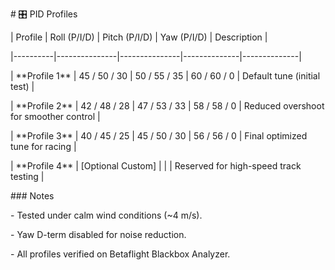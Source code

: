 \# 🎛️ PID Profiles



| Profile | Roll (P/I/D) | Pitch (P/I/D) | Yaw (P/I/D) | Description |

|----------|---------------|---------------|--------------|--------------|

| \*\*Profile 1\*\* | 45 / 50 / 30 | 50 / 55 / 35 | 60 / 60 / 0 | Default tune (initial test) |

| \*\*Profile 2\*\* | 42 / 48 / 28 | 47 / 53 / 33 | 58 / 58 / 0 | Reduced overshoot for smoother control |

| \*\*Profile 3\*\* | 40 / 45 / 25 | 45 / 50 / 30 | 56 / 56 / 0 | Final optimized tune for racing |

| \*\*Profile 4\*\* | \[Optional Custom] |  |  | Reserved for high-speed track testing |



\### Notes

\- Tested under calm wind conditions (~4 m/s).  

\- Yaw D-term disabled for noise reduction.  

\- All profiles verified on Betaflight Blackbox Analyzer.



